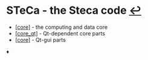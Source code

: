 # STeCa - the Steca code [↩](../doc.md)

* [[core]](core/doc.md) - the computing and data core
* [[core_qt]](core_qt/doc.md) - Qt-dependent core parts
* [[core]](gui/doc.md) - Qt-gui parts

♦